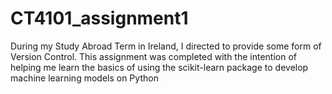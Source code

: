 # CT4101_assignment1
During my Study Abroad Term in Ireland, I directed to provide some form of Version Control. This assignment was completed with the intention of helping me learn the basics of using the scikit-learn package to develop machine learning models on Python
